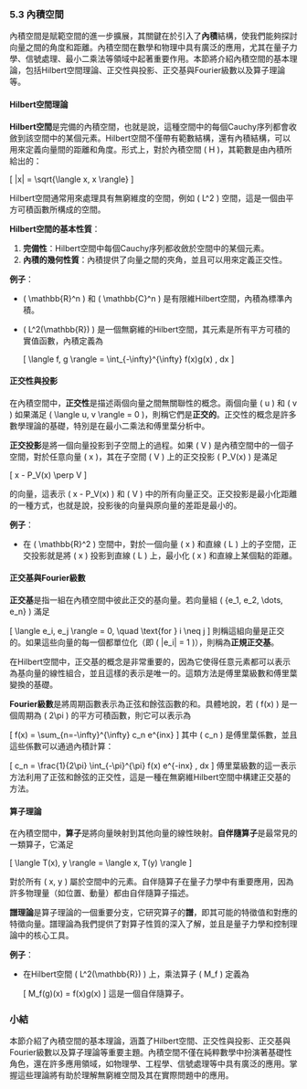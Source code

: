 ### 5.3 內積空間

內積空間是賦範空間的進一步擴展，其關鍵在於引入了**內積**結構，使我們能夠探討向量之間的角度和距離。內積空間在數學和物理中具有廣泛的應用，尤其在量子力學、信號處理、最小二乘法等領域中起著重要作用。本節將介紹內積空間的基本理論，包括Hilbert空間理論、正交性與投影、正交基與Fourier級數以及算子理論等。

#### Hilbert空間理論

**Hilbert空間**是完備的內積空間，也就是說，這種空間中的每個Cauchy序列都會收斂到該空間中的某個元素。Hilbert空間不僅帶有範數結構，還有內積結構，可以用來定義向量間的距離和角度。形式上，對於內積空間 \( H \)，其範數是由內積所給出的：

\[
\|x\| = \sqrt{\langle x, x \rangle}
\]

Hilbert空間通常用來處理具有無窮維度的空間，例如 \( L^2 \) 空間，這是一個由平方可積函數所構成的空間。

**Hilbert空間的基本性質**：
1. **完備性**：Hilbert空間中每個Cauchy序列都收斂於空間中的某個元素。
2. **內積的幾何性質**：內積提供了向量之間的夾角，並且可以用來定義正交性。

**例子**：
- \( \mathbb{R}^n \) 和 \( \mathbb{C}^n \) 是有限維Hilbert空間，內積為標準內積。
- \( L^2(\mathbb{R}) \) 是一個無窮維的Hilbert空間，其元素是所有平方可積的實值函數，內積定義為

  \[
  \langle f, g \rangle = \int_{-\infty}^{\infty} f(x)g(x) \, dx
  \]

#### 正交性與投影

在內積空間中，**正交性**是描述兩個向量之間無關聯性的概念。兩個向量 \( u \) 和 \( v \) 如果滿足 \( \langle u, v \rangle = 0 \)，則稱它們是**正交的**。正交性的概念是許多數學理論的基礎，特別是在最小二乘法和傅里葉分析中。

**正交投影**是將一個向量投影到子空間上的過程。如果 \( V \) 是內積空間中的一個子空間，對於任意向量 \( x \)，其在子空間 \( V \) 上的正交投影 \( P_V(x) \) 是滿足

\[
x - P_V(x) \perp V
\]

的向量，這表示 \( x - P_V(x) \) 和 \( V \) 中的所有向量正交。正交投影是最小化距離的一種方式，也就是說，投影後的向量與原向量的差距是最小的。

**例子**：
- 在 \( \mathbb{R}^2 \) 空間中，對於一個向量 \( x \) 和直線 \( L \) 上的子空間，正交投影就是將 \( x \) 投影到直線 \( L \) 上，最小化 \( x \) 和直線上某個點的距離。

#### 正交基與Fourier級數

**正交基**是指一組在內積空間中彼此正交的基向量。若向量組 \( \{e_1, e_2, \dots, e_n\} \) 滿足

\[
\langle e_i, e_j \rangle = 0, \quad \text{for } i \neq j
\]
則稱這組向量是正交的。如果這些向量的每一個都單位化（即 \( \|e_i\| = 1 \)），則稱為**正規正交基**。

在Hilbert空間中，正交基的概念是非常重要的，因為它使得任意元素都可以表示為基向量的線性組合，並且這樣的表示是唯一的。這類方法是傅里葉級數和傅里葉變換的基礎。

**Fourier級數**是將周期函數表示為正弦和餘弦函數的和。具體地說，若 \( f(x) \) 是一個周期為 \( 2\pi \) 的平方可積函數，則它可以表示為

\[
f(x) = \sum_{n=-\infty}^{\infty} c_n e^{inx}
\]
其中 \( c_n \) 是傅里葉係數，並且這些係數可以通過內積計算：

\[
c_n = \frac{1}{2\pi} \int_{-\pi}^{\pi} f(x) e^{-inx} \, dx
\]
傅里葉級數的這一表示方法利用了正弦和餘弦的正交性，這是一種在無窮維Hilbert空間中構建正交基的方法。

#### 算子理論

在內積空間中，**算子**是將向量映射到其他向量的線性映射。**自伴隨算子**是最常見的一類算子，它滿足

\[
\langle T(x), y \rangle = \langle x, T(y) \rangle
\]

對於所有 \( x, y \) 屬於空間中的元素。自伴隨算子在量子力學中有重要應用，因為許多物理量（如位置、動量）都由自伴隨算子描述。

**譜理論**是算子理論的一個重要分支，它研究算子的**譜**，即其可能的特徵值和對應的特徵向量。譜理論為我們提供了對算子性質的深入了解，並且是量子力學和控制理論中的核心工具。

**例子**：
- 在Hilbert空間 \( L^2(\mathbb{R}) \) 上，乘法算子 \( M_f \) 定義為

  \[
  M_f(g)(x) = f(x)g(x)
  \]
  這是一個自伴隨算子。

### 小結

本節介紹了內積空間的基本理論，涵蓋了Hilbert空間、正交性與投影、正交基與Fourier級數以及算子理論等重要主題。內積空間不僅在純粹數學中扮演著基礎性角色，還在許多應用領域，如物理學、工程學、信號處理等中具有廣泛的應用。掌握這些理論將有助於理解無窮維空間及其在實際問題中的應用。